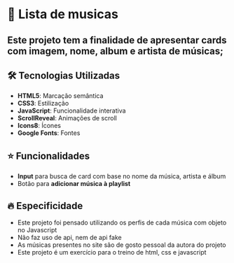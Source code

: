 # 🎵 Lista de musicas

## Este projeto tem a finalidade de apresentar cards com imagem, nome, album e artista de músicas;

## 🛠️ Tecnologias Utilizadas

- **HTML5**: Marcação semântica
- **CSS3**: Estilização
- **JavaScript**: Funcionalidade interativa
- **ScrollReveal**: Animações de scroll
- **Icons8**: Ícones
- **Google Fonts**: Fontes

## ⭐ Funcionalidades
- **Input** para busca de card com base no nome da música, artista e álbum
- Botão para **adicionar música à playlist**


## 🔥 Especificidade
- Este projeto foi pensado utilizando os perfis de cada música com objeto no Javascript
- Não faz uso de api, nem de api fake
- As músicas presentes no site são de gosto pessoal da autora do projeto
- Este projeto é um exercício para o treino de html, css e javascript
